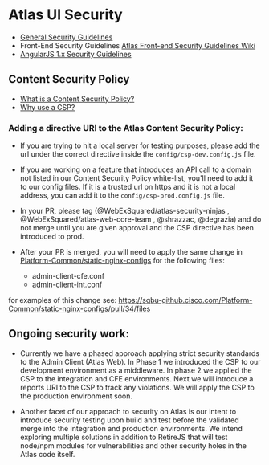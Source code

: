 # Atlas UI Security

* [General Security Guidelines](https://wiki.cisco.com/display/WX2/Atlas%20Security%20Guidelines)
* Front-End Security Guidelines [Atlas Front-end Security Guidelines Wiki](https://wiki.cisco.com/display/WX2/Atlas%20Security%20Guidelines#AtlasSecurityGuidelines-Frontend)
* [AngularJS 1.x Security Guidelines](https://docs.angularjs.org/guide/security)

## Content Security Policy
* [What is a Content Security Policy?](https://developer.mozilla.org/en-US/docs/Web/HTTP/CSP)
* [Why use a CSP?](https://csp.withgoogle.com/docs/why-csp.html)

### Adding a directive URI to the Atlas Content Security Policy:
* If you are trying to hit a local server for testing purposes, please add the url under the correct directive inside the `config/csp-dev.config.js` file.

* If you are working on a feature that introduces an API call to a domain not listed in our Content Security Policy white-list, you'll need to add it to our config files. If it is a trusted url on https and it is not a local address, you can add it to the `config/csp-prod.config.js` file. 
* In your PR, please tag (@WebExSquared/atlas-security-ninjas , @WebExSquared/atlas-web-core-team , @shrazzac, @degrazia) and do not merge until you are given approval and the CSP directive has been introduced to prod. 
* After your PR is merged, you will need to apply the same change in [Platform-Common/static-nginx-configs](https://sqbu-github.cisco.com/Platform-Common/static-nginx-configs) for the following files:
  * admin-client-cfe.conf
  * admin-client-int.conf

for examples of this change see: https://sqbu-github.cisco.com/Platform-Common/static-nginx-configs/pull/34/files


## Ongoing security work:
* Currently we have a phased approach applying strict security standards to the Admin Client (Atlas Web). In Phase 1 we introduced the CSP to our development environment as a middleware. In phase 2 we applied the CSP to the integration and CFE environments. Next we will introduce a reports URI to the CSP to track any violations. We will apply the CSP to the production environment soon.

* Another facet of our approach to security on Atlas is our intent to introduce security testing upon build and test before the validated merge into the integration and production environments. We intend exploring multiple solutions in addition to RetireJS that will test node/npm modules for vulnerabilities and other security holes in the Atlas code itself.
